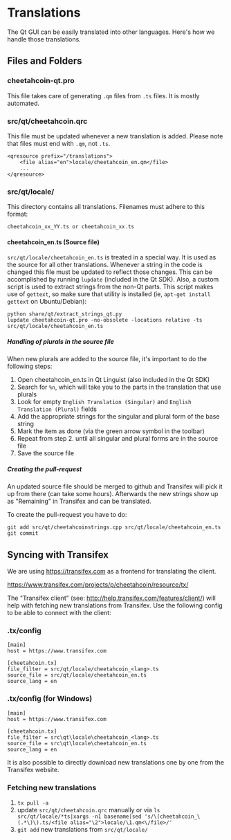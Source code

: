 Translations
============

The Qt GUI can be easily translated into other languages. Here's how we
handle those translations.

Files and Folders
-----------------

### cheetahcoin-qt.pro

This file takes care of generating `.qm` files from `.ts` files. It is mostly
automated.

### src/qt/cheetahcoin.qrc

This file must be updated whenever a new translation is added. Please note that
files must end with `.qm`, not `.ts`.

    <qresource prefix="/translations">
        <file alias="en">locale/cheetahcoin_en.qm</file>
        ...
    </qresource>

### src/qt/locale/

This directory contains all translations. Filenames must adhere to this format:

    cheetahcoin_xx_YY.ts or cheetahcoin_xx.ts

#### cheetahcoin_en.ts (Source file)

`src/qt/locale/cheetahcoin_en.ts` is treated in a special way. It is used as the
source for all other translations. Whenever a string in the code is changed
this file must be updated to reflect those changes. This can be accomplished
by running `lupdate` (included in the Qt SDK). Also, a custom script is used
to extract strings from the non-Qt parts. This script makes use of `gettext`,
so make sure that utility is installed (ie, `apt-get install gettext` on 
Ubuntu/Debian):

    python share/qt/extract_strings_qt.py
    lupdate cheetahcoin-qt.pro -no-obsolete -locations relative -ts src/qt/locale/cheetahcoin_en.ts
    
##### Handling of plurals in the source file

When new plurals are added to the source file, it's important to do the following steps:

1. Open cheetahcoin_en.ts in Qt Linguist (also included in the Qt SDK)
2. Search for `%n`, which will take you to the parts in the translation that use plurals
3. Look for empty `English Translation (Singular)` and `English Translation (Plural)` fields
4. Add the appropriate strings for the singular and plural form of the base string
5. Mark the item as done (via the green arrow symbol in the toolbar)
6. Repeat from step 2. until all singular and plural forms are in the source file
7. Save the source file

##### Creating the pull-request

An updated source file should be merged to github and Transifex will pick it
up from there (can take some hours). Afterwards the new strings show up as "Remaining"
in Transifex and can be translated.

To create the pull-request you have to do:

    git add src/qt/cheetahcoinstrings.cpp src/qt/locale/cheetahcoin_en.ts
    git commit

Syncing with Transifex
----------------------

We are using https://transifex.com as a frontend for translating the client.

https://www.transifex.com/projects/p/cheetahcoin/resource/tx/

The "Transifex client" (see: http://help.transifex.com/features/client/)
will help with fetching new translations from Transifex. Use the following
config to be able to connect with the client:

### .tx/config

    [main]
    host = https://www.transifex.com

    [cheetahcoin.tx]
    file_filter = src/qt/locale/cheetahcoin_<lang>.ts
    source_file = src/qt/locale/cheetahcoin_en.ts
    source_lang = en
    
### .tx/config (for Windows)

    [main]
    host = https://www.transifex.com

    [cheetahcoin.tx]
    file_filter = src\qt\locale\cheetahcoin_<lang>.ts
    source_file = src\qt\locale\cheetahcoin_en.ts
    source_lang = en

It is also possible to directly download new translations one by one from the Transifex website.

### Fetching new translations

1. `tx pull -a`
2. update `src/qt/cheetahcoin.qrc` manually or via
   `ls src/qt/locale/*ts|xargs -n1 basename|sed 's/\(cheetahcoin_\(.*\)\).ts/<file alias="\2">locale/\1.qm<\/file>/'`
3. `git add` new translations from `src/qt/locale/`
